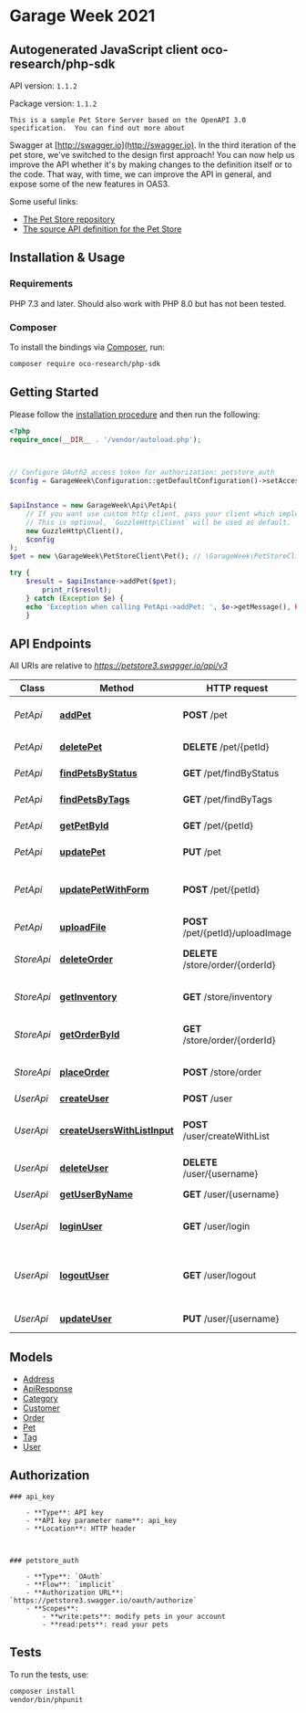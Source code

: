 # Garage Week 2021
## Autogenerated JavaScript client oco-research/php-sdk

API version: `1.1.2`

Package version: `1.1.2`

    This is a sample Pet Store Server based on the OpenAPI 3.0 specification.  You can find out more about
Swagger at [http://swagger.io](http://swagger.io). In the third iteration of the pet store, we've switched to the design first approach!
You can now help us improve the API whether it's by making changes to the definition itself or to the code.
That way, with time, we can improve the API in general, and expose some of the new features in OAS3.

Some useful links:
- [The Pet Store repository](https://github.com/swagger-api/swagger-petstore)
- [The source API definition for the Pet Store](https://github.com/swagger-api/swagger-petstore/blob/master/src/main/resources/openapi.yaml)


## Installation & Usage

### Requirements

PHP 7.3 and later.
Should also work with PHP 8.0 but has not been tested.

### Composer

To install the bindings via [Composer](https://getcomposer.org/), run:

```bash
composer require oco-research/php-sdk
```

## Getting Started

Please follow the [installation procedure](#installation--usage) and then run the following:

```php
<?php
require_once(__DIR__ . '/vendor/autoload.php');


    
// Configure OAuth2 access token for authorization: petstore_auth
$config = GarageWeek\Configuration::getDefaultConfiguration()->setAccessToken('YOUR_ACCESS_TOKEN');


$apiInstance = new GarageWeek\Api\PetApi(
    // If you want use custom http client, pass your client which implements `GuzzleHttp\ClientInterface`.
    // This is optional, `GuzzleHttp\Client` will be used as default.
    new GuzzleHttp\Client(),
    $config
);
$pet = new \GarageWeek\PetStoreClient\Pet(); // \GarageWeek\PetStoreClient\Pet | Create a new pet in the store

try {
    $result = $apiInstance->addPet($pet);
        print_r($result);
    } catch (Exception $e) {
    echo 'Exception when calling PetApi->addPet: ', $e->getMessage(), PHP_EOL;
    }

```

## API Endpoints

All URIs are relative to *https://petstore3.swagger.io/api/v3*

Class | Method | HTTP request | Description
------------ | ------------- | ------------- | -------------
*PetApi* | [**addPet**](docs/Api/PetApi.md#addpet) | **POST** /pet | Add a new pet to the store
*PetApi* | [**deletePet**](docs/Api/PetApi.md#deletepet) | **DELETE** /pet/{petId} | Deletes a pet
*PetApi* | [**findPetsByStatus**](docs/Api/PetApi.md#findpetsbystatus) | **GET** /pet/findByStatus | Finds Pets by status
*PetApi* | [**findPetsByTags**](docs/Api/PetApi.md#findpetsbytags) | **GET** /pet/findByTags | Finds Pets by tags
*PetApi* | [**getPetById**](docs/Api/PetApi.md#getpetbyid) | **GET** /pet/{petId} | Find pet by ID
*PetApi* | [**updatePet**](docs/Api/PetApi.md#updatepet) | **PUT** /pet | Update an existing pet
*PetApi* | [**updatePetWithForm**](docs/Api/PetApi.md#updatepetwithform) | **POST** /pet/{petId} | Updates a pet in the store with form data
*PetApi* | [**uploadFile**](docs/Api/PetApi.md#uploadfile) | **POST** /pet/{petId}/uploadImage | uploads an image
*StoreApi* | [**deleteOrder**](docs/Api/StoreApi.md#deleteorder) | **DELETE** /store/order/{orderId} | Delete purchase order by ID
*StoreApi* | [**getInventory**](docs/Api/StoreApi.md#getinventory) | **GET** /store/inventory | Returns pet inventories by status
*StoreApi* | [**getOrderById**](docs/Api/StoreApi.md#getorderbyid) | **GET** /store/order/{orderId} | Find purchase order by ID
*StoreApi* | [**placeOrder**](docs/Api/StoreApi.md#placeorder) | **POST** /store/order | Place an order for a pet
*UserApi* | [**createUser**](docs/Api/UserApi.md#createuser) | **POST** /user | Create user
*UserApi* | [**createUsersWithListInput**](docs/Api/UserApi.md#createuserswithlistinput) | **POST** /user/createWithList | Creates list of users with given input array
*UserApi* | [**deleteUser**](docs/Api/UserApi.md#deleteuser) | **DELETE** /user/{username} | Delete user
*UserApi* | [**getUserByName**](docs/Api/UserApi.md#getuserbyname) | **GET** /user/{username} | Get user by user name
*UserApi* | [**loginUser**](docs/Api/UserApi.md#loginuser) | **GET** /user/login | Logs user into the system
*UserApi* | [**logoutUser**](docs/Api/UserApi.md#logoutuser) | **GET** /user/logout | Logs out current logged in user session
*UserApi* | [**updateUser**](docs/Api/UserApi.md#updateuser) | **PUT** /user/{username} | Update user

## Models

- [Address](docs/Model/Address.md)
- [ApiResponse](docs/Model/ApiResponse.md)
- [Category](docs/Model/Category.md)
- [Customer](docs/Model/Customer.md)
- [Order](docs/Model/Order.md)
- [Pet](docs/Model/Pet.md)
- [Tag](docs/Model/Tag.md)
- [User](docs/Model/User.md)

## Authorization
    
    ### api_key

        - **Type**: API key
        - **API key parameter name**: api_key
        - **Location**: HTTP header


    
    ### petstore_auth

        - **Type**: `OAuth`
        - **Flow**: `implicit`
        - **Authorization URL**: `https://petstore3.swagger.io/oauth/authorize`
        - **Scopes**: 
            - **write:pets**: modify pets in your account
            - **read:pets**: read your pets

## Tests

To run the tests, use:

```bash
composer install
vendor/bin/phpunit
```
